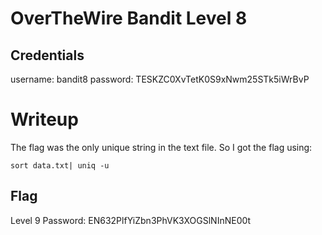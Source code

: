 # OverTheWire Bandit Level 8

## Credentials
username: bandit8
password: TESKZC0XvTetK0S9xNwm25STk5iWrBvP

# Writeup
The flag was the only unique string in the text file. So I got the flag using:

`sort data.txt| uniq -u`


## Flag
Level 9 Password: EN632PlfYiZbn3PhVK3XOGSlNInNE00t


